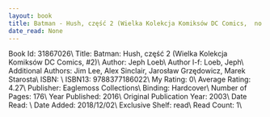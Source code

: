 ```yaml
---
layout: book
title: Batman - Hush, część 2 (Wielka Kolekcja Komiksów DC Comics,  no. 2)
date_read: None
---
```


Book Id: 31867026\ 
Title: Batman: Hush, część 2 (Wielka Kolekcja Komiksów DC Comics, #2)\ 
Author: Jeph Loeb\ 
Author l-f: Loeb, Jeph\ 
Additional Authors: Jim Lee, Alex Sinclair, Jarosław Grzędowicz, Marek Starosta\ 
ISBN: \ 
ISBN13: 9788377186022\ 
My Rating: 0\ 
Average Rating: 4.27\ 
Publisher: Eaglemoss Collections\ 
Binding: Hardcover\ 
Number of Pages: 176\ 
Year Published: 2016\ 
Original Publication Year: 2003\ 
Date Read: \ 
Date Added: 2018/12/02\ 
Exclusive Shelf: read\ 
Read Count: 1\ 

